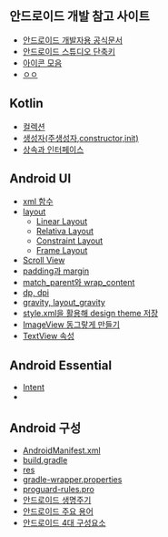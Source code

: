 ## 안드로이드 개발 참고 사이트
* [안드로이드 개발자용 공식문서](https://developer.android.com)  
* [안드로이드 스튜디오 단축키](https://developer.android.com/studio/intro/keyboard-shortcuts?hl=ko)   
* [아이콘 모음](https://www.flaticon.com/kr/search?word=youtube)
* [ㅇㅇ](https://kairo96.gitbooks.io/android/content/ch2.1.html)


## Kotlin
* [컬렉션]()
* [생성자(주생성자,constructor,init)]()
* [상속과 인터페이스](https://velog.io/@kang9366/코틀린-상속과-인터페이스)

## Android UI
* [xml 함수](https://velog.io/@kang9366/xml-함수)
* [layout]()
  * [Linear Layout]()
  * [Relativa Layout]()
  * [Constraint Layout]()
  * [Frame Layout]() 
* [Scroll View]()
* [padding과 margin](https://velog.io/@kang9366/padding과-margin)
* [match_parent와 wrap_content]()
* [dp, dpi](https://velog.io/@kang9366/길이-단위)
* [gravity, layout_gravity](https://velog.io/@kang9366/gravity와-layoutgravity)
* [style.xml을 활용해 design theme 저장](https://hu-coding.tistory.com/47)
* [ImageView 동그랗게 만들기](https://velog.io/@kang9366/CircleImageView)
* [TextView 속성](https://velog.io/@kang9366/TextView-속성)

## Android Essential
* [Intent]()
* 

## Android 구성
* [AndroidManifest.xml](https://velog.io/@jjung/AndroidManifest.xml-이란-cczwkwxi)
* [build.gradle]()
* [res]()
* [gradle-wrapper.properties]()
* [proguard-rules.pro]()
* [안드로이드 생명주기]()
* [안드로이드 주요 용어]()
* [안드로이드 4대 구성요소]()
